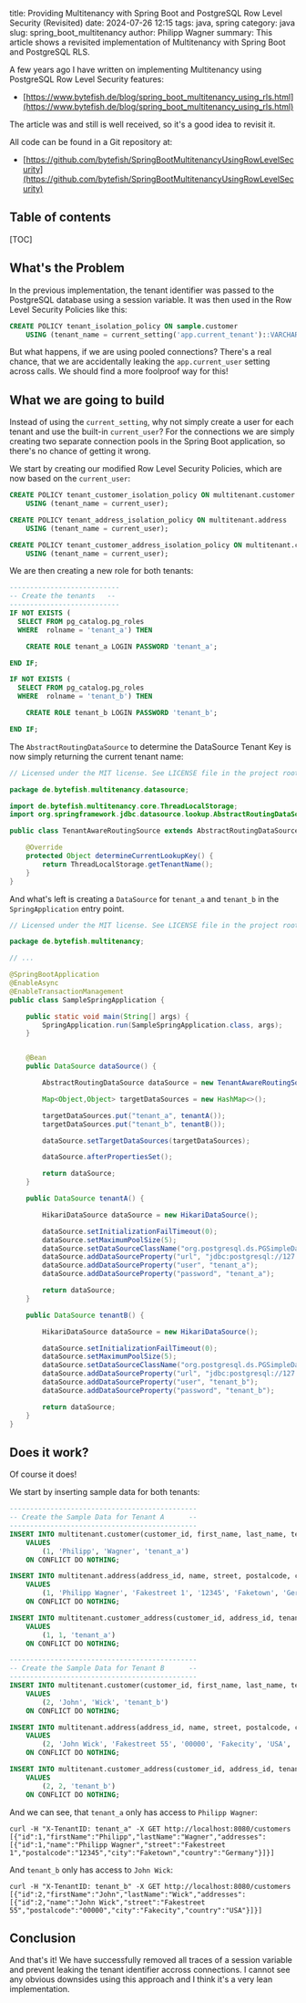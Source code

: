 ﻿title: Providing Multitenancy with Spring Boot and PostgreSQL Row Level Security (Revisited)
date: 2024-07-26 12:15
tags: java, spring
category: java
slug: spring_boot_multitenancy
author: Philipp Wagner
summary: This article shows a revisited implementation of Multitenancy with Spring Boot and PostgreSQL RLS.

A few years ago I have written on implementing Multitenancy using PostgreSQL Row Level Security features:

* [https://www.bytefish.de/blog/spring_boot_multitenancy_using_rls.html](https://www.bytefish.de/blog/spring_boot_multitenancy_using_rls.html)

The article was and still is well received, so it's a good idea to revisit it.

All code can be found in a Git repository at:

* [https://github.com/bytefish/SpringBootMultitenancyUsingRowLevelSecurity](https://github.com/bytefish/SpringBootMultitenancyUsingRowLevelSecurity)

## Table of contents ##

[TOC]

## What's the Problem ##

In the previous implementation, the tenant identifier was passed to the PostgreSQL database using 
a session variable. It was then used in the Row Level Security Policies like this:

```sql
CREATE POLICY tenant_isolation_policy ON sample.customer
    USING (tenant_name = current_setting('app.current_tenant')::VARCHAR);
```

But what happens, if we are using pooled connections? There's a real chance, that we are accidentally 
leaking the `app.current_user` setting across calls. We should find a more foolproof way for this!

## What we are going to build ##

Instead of using the `current_setting`, why not simply create a user for each tenant and 
use the built-in `current_user`? For the connections we are simply creating two separate 
connection pools in the Spring Boot application, so there's no chance of getting it 
wrong.

We start by creating our modified Row Level Security Policies, which are now based on the `current_user`:

```sql
CREATE POLICY tenant_customer_isolation_policy ON multitenant.customer
    USING (tenant_name = current_user);

CREATE POLICY tenant_address_isolation_policy ON multitenant.address
    USING (tenant_name = current_user);

CREATE POLICY tenant_customer_address_isolation_policy ON multitenant.customer_address
    USING (tenant_name = current_user);
```

We are then creating a new role for both tenants:

```sql
---------------------------
-- Create the tenants   --
---------------------------
IF NOT EXISTS (
  SELECT FROM pg_catalog.pg_roles
  WHERE  rolname = 'tenant_a') THEN

    CREATE ROLE tenant_a LOGIN PASSWORD 'tenant_a';

END IF;

IF NOT EXISTS (
  SELECT FROM pg_catalog.pg_roles
  WHERE  rolname = 'tenant_b') THEN

    CREATE ROLE tenant_b LOGIN PASSWORD 'tenant_b';

END IF;
```

The `AbstractRoutingDataSource` to determine the DataSource Tenant Key is now simply returning the current tenant name:

```java
// Licensed under the MIT license. See LICENSE file in the project root for full license information.

package de.bytefish.multitenancy.datasource;

import de.bytefish.multitenancy.core.ThreadLocalStorage;
import org.springframework.jdbc.datasource.lookup.AbstractRoutingDataSource;

public class TenantAwareRoutingSource extends AbstractRoutingDataSource {

    @Override
    protected Object determineCurrentLookupKey() {
        return ThreadLocalStorage.getTenantName();
    }
}
```

And what's left is creating a `DataSource` for `tenant_a` and `tenant_b` in the `SpringApplication` entry point.

```java
// Licensed under the MIT license. See LICENSE file in the project root for full license information.

package de.bytefish.multitenancy;

// ...

@SpringBootApplication
@EnableAsync
@EnableTransactionManagement
public class SampleSpringApplication {

	public static void main(String[] args) {
		SpringApplication.run(SampleSpringApplication.class, args);
	}


	@Bean
	public DataSource dataSource() {

		AbstractRoutingDataSource dataSource = new TenantAwareRoutingSource();

		Map<Object,Object> targetDataSources = new HashMap<>();

		targetDataSources.put("tenant_a", tenantA());
		targetDataSources.put("tenant_b", tenantB());

		dataSource.setTargetDataSources(targetDataSources);

		dataSource.afterPropertiesSet();

		return dataSource;
	}

	public DataSource tenantA() {

		HikariDataSource dataSource = new HikariDataSource();

		dataSource.setInitializationFailTimeout(0);
		dataSource.setMaximumPoolSize(5);
		dataSource.setDataSourceClassName("org.postgresql.ds.PGSimpleDataSource");
		dataSource.addDataSourceProperty("url", "jdbc:postgresql://127.0.0.1:5432/sampledb");
		dataSource.addDataSourceProperty("user", "tenant_a");
		dataSource.addDataSourceProperty("password", "tenant_a");

		return dataSource;
	}

	public DataSource tenantB() {

		HikariDataSource dataSource = new HikariDataSource();

		dataSource.setInitializationFailTimeout(0);
		dataSource.setMaximumPoolSize(5);
		dataSource.setDataSourceClassName("org.postgresql.ds.PGSimpleDataSource");
		dataSource.addDataSourceProperty("url", "jdbc:postgresql://127.0.0.1:5432/sampledb");
		dataSource.addDataSourceProperty("user", "tenant_b");
		dataSource.addDataSourceProperty("password", "tenant_b");

		return dataSource;
	}
}
```

## Does it work? ##

Of course it does!

We start by inserting sample data for both tenants:

```sql
----------------------------------------------
-- Create the Sample Data for Tenant A      --
----------------------------------------------
INSERT INTO multitenant.customer(customer_id, first_name, last_name, tenant_name) 
    VALUES 
        (1, 'Philipp', 'Wagner', 'tenant_a')        
    ON CONFLICT DO NOTHING;

INSERT INTO multitenant.address(address_id, name, street, postalcode, city, country, tenant_name) 
    VALUES 
        (1, 'Philipp Wagner', 'Fakestreet 1', '12345', 'Faketown', 'Germany', 'tenant_a')        
    ON CONFLICT DO NOTHING;

INSERT INTO multitenant.customer_address(customer_id, address_id, tenant_name) 
    VALUES 
        (1, 1, 'tenant_a')        
    ON CONFLICT DO NOTHING;

----------------------------------------------
-- Create the Sample Data for Tenant B      --
----------------------------------------------
INSERT INTO multitenant.customer(customer_id, first_name, last_name, tenant_name) 
    VALUES 
        (2, 'John', 'Wick', 'tenant_b')        
    ON CONFLICT DO NOTHING;

INSERT INTO multitenant.address(address_id, name, street, postalcode, city, country, tenant_name) 
    VALUES 
        (2, 'John Wick', 'Fakestreet 55', '00000', 'Fakecity', 'USA', 'tenant_b')        
    ON CONFLICT DO NOTHING;

INSERT INTO multitenant.customer_address(customer_id, address_id, tenant_name) 
    VALUES 
        (2, 2, 'tenant_b')        
    ON CONFLICT DO NOTHING;
```

And we can see, that `tenant_a` only has access to `Philipp Wagner`:

```
curl -H "X-TenantID: tenant_a" -X GET http://localhost:8080/customers
[{"id":1,"firstName":"Philipp","lastName":"Wagner","addresses":[{"id":1,"name":"Philipp Wagner","street":"Fakestreet 1","postalcode":"12345","city":"Faketown","country":"Germany"}]}]
```

And `tenant_b` only has access to `John Wick`:

```
curl -H "X-TenantID: tenant_b" -X GET http://localhost:8080/customers
[{"id":2,"firstName":"John","lastName":"Wick","addresses":[{"id":2,"name":"John Wick","street":"Fakestreet 55","postalcode":"00000","city":"Fakecity","country":"USA"}]}]
```

## Conclusion ##

And that's it! We have successfully removed all traces of a session variable and prevent leaking 
the tenant identifier accross connections. I cannot see any obvious downsides using this approach
and I think it's a very lean implementation.